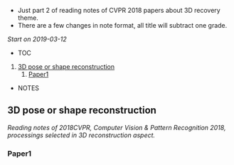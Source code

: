 + Just part 2 of reading notes of CVPR 2018 papers about 3D recovery theme.
+ There are a few changes in note format, all title will subtract one grade.

*Start on 2019-03-12*

+ TOC
<!-- MarkdownTOC levels="1,2,3,4" autolink="true" style="ordered" -->

1. [3D pose or shape reconstruction](#3d-pose-or-shape-reconstruction)
    1. [Paper1](#paper1)

<!-- /MarkdownTOC -->



+ NOTES

## 3D pose or shape reconstruction

*Reading notes of 2018CVPR, Computer Vision & Pattern Recognition 2018,  processings selected in 3D reconstruction aspect.*


### Paper1